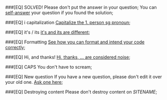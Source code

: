 ###[EQ] SOLVED!
Please don't put the answer in your question; You can [self-answer](http://$SITEURL$/help/self-answer) your question if you found the solution;

###[EQ] i capitalization
[Capitalize the 1. person sg pronoun](http://english.stackexchange.com/q/172);

###[EQ] it's / its
[it's and its are different](http://english.stackexchange.com/q/653);

###[EQ] Formatting
[See how you can format and intend your code correctly](http://$SITEURL$/help/formatting);

###[EQ] Hi, and thanks!
[Hi, thanks, ... are considered noise](http://meta.stackexchange.com/q/2950);

###[EQ] CAPS
You don't have to scream;

###[EQ] New question
If you have a new question, please don't edit it over your old one. [Ask one here](http://$SITEURL$/questions/ask);

###[EQ] Destroying content
Please don't destroy content on $SITENAME$;
